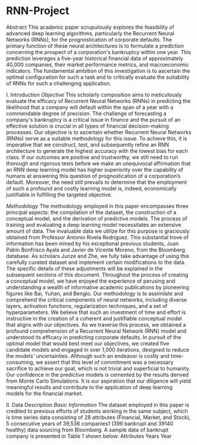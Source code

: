# RNN-Project
Abstract
This academic paper scrupulously explores the feasibility of advanced deep learning
algorithms, particularly the Recurrent Neural Networks (RNNs), for the prognostication of
corporate defaults. The primary function of these neural architectures is to formulate a
prediction concerning the prospect of a corporation's bankruptcy within one year. This
prediction leverages a five-year historical financial data of approximately 40,000 companies,
their market performance metrics, and macroeconomic indicators. The fundamental
ambition of this investigation is to ascertain the optimal configuration for such a task and to
critically evaluate the suitability of RNNs for such a challenging application.

I. Introduction
*Objective*
This scholarly composition aims to meticulously evaluate the efficacy of Recurrent Neural
Networks (RNNs) in predicting the likelihood that a company will default within the span of a
year with a commendable degree of precision. The challenge of forecasting a company's
bankruptcy is a critical issue in finance and the pursuit of an effective solution is crucial in all
types of financial decision-making processes.
Our objective is to ascertain whether Recurrent Neural Networks (RNNs) serve as a suitable
methodology for this issue. To achieve this, it is imperative that we construct, test, and
subsequently refine an RNN architecture to generate the highest accuracy with the lowest bias
for each class.
If our outcomes are positive and trustworthy, we still need to run thorough and rigorous tests
before we make an unequivocal affirmation that an RNN deep learning model has higher
superiority over the capability of humans at answering this question of prognostication of a
corporation’s default. Moreover, the need still prevails to determine that the employment of such
a profound and costly learning model is, indeed, economically justifiable in fulfilling the targeted
objective.

*Methodology*
The methodology employed in this paper encompasses three principal aspects: the compilation
of the dataset, the construction of a conceptual model, and the derivation of predictive models.
The process of training and evaluating a deep learning model necessitates an extensive amount
of data. The invaluable data we utilize for this purpose is graciously obtained from Professor
Antonio Rivela Rodriguez. This substantial trove of information has been mined by his
exceptional previous students, Juan Pablo Bonfrisco Ayala and Javier de Vicente Moreno, from
the Bloomberg database. As scholars Junze and Zhe, we fully take advantage of using this
carefully curated dataset and implement certain modifications to the data. The specific details of
these adjustments will be explained in the subsequent sections of this document.
Throughout the process of creating a conceptual model, we have enjoyed the experience of
perusing and understanding a wealth of informative academic publications by pioneering figures
like Bai, Yuhan, and Bengio. Our methodology is to assimilate and comprehend the critical
components of neural networks, including diverse layers, activation functions, regularization
techniques, and a set of hyperparameters. We believe that such an investment of time and effort
is instructive in the creation of a coherent and justifiable conceptual model that aligns with our
objectives. As we traverse this process, we obtained a profound comprehension of a Recurrent
Neural Network (RNN) model and understood its efficacy in predicting corporate defaults.
In pursuit of the optimal model that would best meet our objectives, we created five candidate
models and engaged in over 1,000 iterations, designed to reduce the models' uncertainties.
Although such an endeavor is costly and time-consuming, we assert that this level of
commitment was a necessary sacrifice to achieve our goal, which is not trivial and superficial to
humanity. Our confidence in the predictive models is cemented by the results derived from
Monte Carlo Simulations. It is our aspiration that our diligence will yield meaningful results and
contribute to the application of deep learning models for the financial market.

II. Data Description
*Basic Information*
The dataset employed in this paper is credited to previous efforts of students working in the
same subject, which is time series data consisting of 28 attributes (Financial, Market, and
Stock), 5 consecutive years of 39,536 companies1
(396 bankrupt and 39140 healthy) data
sourcing from Bloomberg. A sample data of bankrupt company is presented in Table 1 shown
below:
Attributes
Years
Year 
